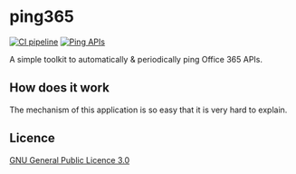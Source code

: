 # ping365

[![CI pipeline](https://github.com/yunpengn/ping365/workflows/CI%20pipeline/badge.svg)](https://github.com/yunpengn/ping365/actions)
[![Ping APIs](https://github.com/yunpengn/ping365/workflows/Ping%20APIs/badge.svg)](https://github.com/yunpengn/ping365/actions)

A simple toolkit to automatically & periodically ping Office 365 APIs.

## How does it work

The mechanism of this application is so easy that it is very hard to explain.

## Licence

[GNU General Public Licence 3.0](LICENSE)
